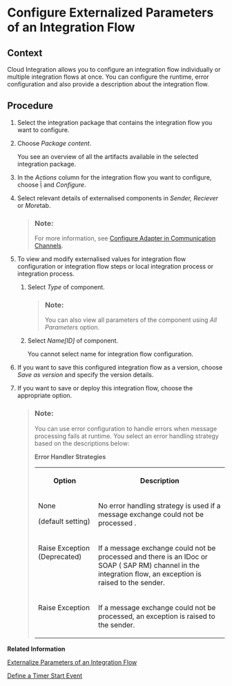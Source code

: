 <!-- loio462a4782db7b485b94ffce5b6fe22c31 -->

<link rel="stylesheet" type="text/css" href="../css/sap-icons.css"/>

# Configure Externalized Parameters of an Integration Flow



## Context

Cloud Integration allows you to configure an integration flow individually or multiple integration flows at once. You can configure the runtime, error configuration and also provide a description about the integration flow.



## Procedure

1.  Select the integration package that contains the integration flow you want to configure.

2.  Choose *Package content*.

    You see an overview of all the artifacts available in the selected integration package.

3.  In the *Actions* column for the integration flow you want to configure, choose <span class="SAP-icons-V5"></span> and *Configure*.

4.  Select relevant details of externalised components in *Sender, Reciever* or *More*tab.

    > ### Note:  
    > For more information, see [Configure Adapter in Communication Channels](https://help.sap.com/viewer/368c481cd6954bdfa5d0435479fd4eaf/Cloud/en-US/1f066330e8314324bf3ebe3b6adc21b2.html).

5.  To view and modify externalised values for integration flow configuration or integration flow steps or local integration process or integration process.

    1.  Select *Type* of component.

        > ### Note:  
        > You can also view all parameters of the component using *All Parameters* option.

    2.  Select *Name\[ID\]* of component.

        You cannot select name for integration flow configuration.


6.  If you want to save this configured integration flow as a version, choose *Save as version* and specify the version details.

7.  If you want to save or deploy this integration flow, choose the appropriate option.

    > ### Note:  
    > You can use error configuration to handle errors when message processing fails at runtime. You select an error handling strategy based on the descriptions below:
    > 
    > **Error Handler Strategies**
    > 
    > 
    > <table>
    > <tr>
    > <th valign="top">
    > 
    > Option
    > 
    > </th>
    > <th valign="top">
    > 
    > Description
    > 
    > </th>
    > </tr>
    > <tr>
    > <td valign="top">
    > 
    > None
    > 
    > \(default setting\)
    > 
    > </td>
    > <td valign="top">
    > 
    > No error handling strategy is used if a message exchange could not be processed .
    > 
    > </td>
    > </tr>
    > <tr>
    > <td valign="top">
    > 
    > Raise Exception \(Deprecated\)
    > 
    > </td>
    > <td valign="top">
    > 
    > If a message exchange could not be processed and there is an IDoc or SOAP \( SAP RM\) channel in the integration flow, an exception is raised to the sender.
    > 
    > </td>
    > </tr>
    > <tr>
    > <td valign="top">
    > 
    > Raise Exception
    > 
    > </td>
    > <td valign="top">
    > 
    > If a message exchange could not be processed, an exception is raised to the sender.
    > 
    > </td>
    > </tr>
    > </table>


**Related Information**  


[Externalize Parameters of an Integration Flow](externalize-parameters-of-an-integration-flow-45b2a07.md "")

[Define a Timer Start Event](define-a-timer-start-event-ae14ad7.md "You can configure an integration flow to automatically start and run on a particular schedule.")


